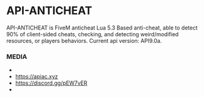 # API-ANTICHEAT
API-ANTICHEAT is FiveM anticheat Lua 5.3 Based anti-cheat, able to detect 90% of client-sided cheats, checking, and detecting weird/modified resources, or players behaviors. Current api version: API9.0a.
### MEDIA
-
- https://apiac.xyz
- https://discord.gg/pEW7vER
-
